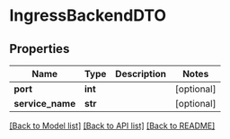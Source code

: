 # IngressBackendDTO

## Properties
Name | Type | Description | Notes
------------ | ------------- | ------------- | -------------
**port** | **int** |  | [optional] 
**service_name** | **str** |  | [optional] 

[[Back to Model list]](../README.md#documentation-for-models) [[Back to API list]](../README.md#documentation-for-api-endpoints) [[Back to README]](../README.md)


